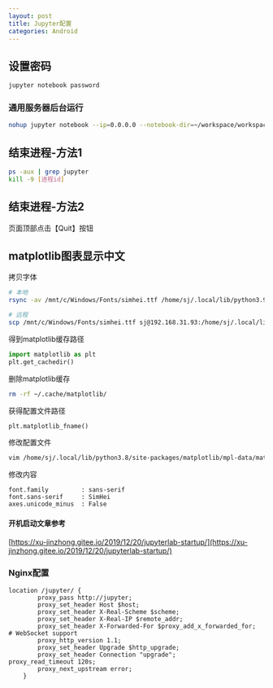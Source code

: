```yaml
---
layout: post
title: Jupyter配置
categories: Android
---
```

## 设置密码
```sh
jupyter notebook password
```

### 通用服务器后台运行
```sh
nohup jupyter notebook --ip=0.0.0.0 --notebook-dir=~/workspace/workspace_python > jupyter.log 2>&1 &
```

## 结束进程-方法1
```sh
ps -aux | grep jupyter
kill -9 [进程id]
```

## 结束进程-方法2
页面顶部点击【Quit】按钮
 
## matplotlib图表显示中文
拷贝字体

```sh
# 本地
rsync -av /mnt/c/Windows/Fonts/simhei.ttf /home/sj/.local/lib/python3.9/site-packages/matplotlib/mpl-data/fonts/ttf/

# 远程
scp /mnt/c/Windows/Fonts/simhei.ttf sj@192.168.31.93:/home/sj/.local/lib/python3.8/site-packages/matplotlib/mpl-data/fonts/ttf/
```

得到matplotlib缓存路径

```Python
import matplotlib as plt
plt.get_cachedir()
```

删除matplotlib缓存
```sh
rm -rf ~/.cache/matplotlib/
```

获得配置文件路径

```Python
plt.matplotlib_fname()
```

修改配置文件
```sh
vim /home/sj/.local/lib/python3.8/site-packages/matplotlib/mpl-data/matplotlibrc
```

修改内容
```
font.family         : sans-serif
font.sans-serif     : SimHei
axes.unicode_minus  : False
```

#### 开机启动文章参考

[https://xu-jinzhong.gitee.io/2019/12/20/jupyterlab-startup/](https://xu-jinzhong.gitee.io/2019/12/20/jupyterlab-startup/)

### Nginx配置

```nginx
location /jupyter/ {
        proxy_pass http://jupyter;
        proxy_set_header Host $host;
        proxy_set_header X-Real-Scheme $scheme;
        proxy_set_header X-Real-IP $remote_addr;
        proxy_set_header X-Forwarded-For $proxy_add_x_forwarded_for;
# WebSocket support
        proxy_http_version 1.1;
        proxy_set_header Upgrade $http_upgrade;
        proxy_set_header Connection "upgrade";
proxy_read_timeout 120s;
        proxy_next_upstream error;
    }
```
